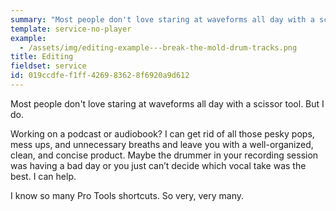 ```yaml
---
summary: "Most people don't love staring at waveforms all day with a scissor tool. But I do. Working on a podcast or audiobook? I can get rid of all those pesky pops, mess ups, and unnecessary breaths and leave you with a well-organized, clean, and concise product."
template: service-no-player
example:
  - /assets/img/editing-example---break-the-mold-drum-tracks.png
title: Editing
fieldset: service
id: 019ccdfe-f1ff-4269-8362-8f6920a9d612
---
```

Most people don't love staring at waveforms all day with a scissor tool. But I do.

Working on a podcast or audiobook? I can get rid of all those pesky pops, mess ups, and unnecessary breaths and leave you with a well-organized, clean, and concise product. Maybe the drummer in your recording session was having a bad day or you just can’t decide which vocal take was the best. I can help. 

I know so many Pro Tools shortcuts. So very, very many.